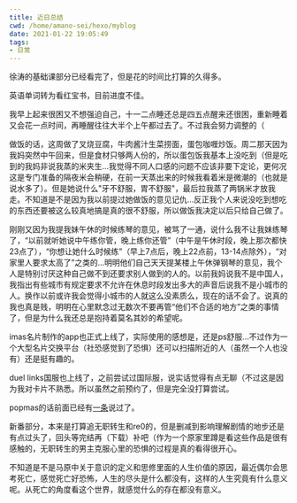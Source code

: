 ```yaml
---
title: 近日总结
cwd: /home/amano-sei/hexo/myblog
date: 2021-01-22 19:05:49
tags:
- 日常
---
```


徐涛的基础课部分已经看完了，但是花的时间比打算的久得多。

英语单词转为看红宝书，目前进度不佳。

我早上起来很困又不想强迫自己，十一二点睡还总是四五点醒来还很困，重新睡着又会花一点时间，再睡醒往往大半个上午都过去了。不过我会努力调整的（

做饭的话，这周做了叉烧豆腐，牛肉酱汁生菜捞面，蛋包咖喱炒饭。周二那天因为我妈突然中午回来，但是食材只够两人份的，所以蛋包饭我基本上没吃到（但是吃到的我妈非说我蒸的米夹生...我觉得不同人口感的问题不应该非要下定论，更何况这是专门准备的隔夜米会稍硬，在前一天蒸出来的时候我看着米是微潮的（也就是说水多了）。但是她说什么"牙不舒服，胃不舒服"，最后拉我蒸了两锅米才放我走。不知道是不是因为我以前提过她做饭的意见记仇...反正我个人来说没吃到想吃的东西还要被这么较真地搞是真的很不舒服，所以做饭我决定以后只给自己做了。

刚刚又因为我提我妹午休的时候练琴的意见，被骂了一通，说什么我不让我妹练琴了，“以前就听她说中午练你管，晚上练你还管”（中午是午休时段，晚上那次都快23点了），“你想让她什么时候练”（早上7点后，晚上22点前，13\-14点除外），“对家里人要求太高了”之类的...明明他们自己天天提某楼上午休弹钢琴的意见，我个人是特别讨厌这种自己做不到还要求别人做到的人的。以前我妈说我不是中国人，我指出有些城市有规定要求不允许在休息时段发出多大的声音后说我不是小城市的人。换作以前或许我会觉得小城市的人就这么没素质么，现在的话不会了。说真的我也真是贱，明明在心里默念过无数次不要再管“他们不合适的地方”之类的事情了，但是为什么我还总是抱持着莫名其妙的希望呢。

imas名片制作的app也正式上线了，实际使用的感想是，还是ps舒服...不过作为一个大型名片交换平台（社恐感觉到了恐惧）还可以扫描附近的人（虽然一个人也没有）还是挺有趣的。

duel links国服也上线了，之前尝试过国际服，说实话觉得有点无聊（不过这是因为我对卡片不熟悉。所以虽然之前预约了，但是完全没打算尝试。

popmas的话前面已经有[一条](/2021/01/22/关于popmas/)说过了。

新番部分，本来是打算追无职转生和re0的，但是删减到影响理解剧情的地步还是有点过头了，回头等完结再（下载）补吧（作为一个原家里蹲是看这些作品是很有感触的，无职转生的男主克服心里的恐惧的过程是真的看得很开心。

不知道是不是马原中关于意识的定义和思修里面的人生价值的原因，最近偶尔会思考死亡，感觉死亡好恐怖，人生的尽头是什么都没有，这样的人生究竟有什么意义呢。从死亡的角度看这个世界，就感觉什么的存在都没有意义。

